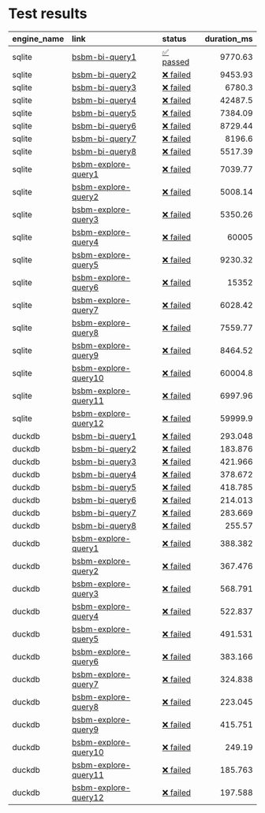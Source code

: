 # Test results

| engine_name   | link                                                                                                                                               | status                                              |   duration_ms |
|:--------------|:---------------------------------------------------------------------------------------------------------------------------------------------------|:----------------------------------------------------|--------------:|
| sqlite        | [bsbm-bi-query1](http://wifo5-03.informatik.uni-mannheim.de/bizer/berlinsparqlbenchmark/spec/BusinessIntelligenceUseCase/index.html#queryTripleQ1) | [✅ passed](sqlite-rdb2rdf/bsbm-bi-query1.md)       |      9770.63  |
| sqlite        | [bsbm-bi-query2](http://wifo5-03.informatik.uni-mannheim.de/bizer/berlinsparqlbenchmark/spec/BusinessIntelligenceUseCase/index.html#queryTripleQ2) | [❌ failed](sqlite-rdb2rdf/bsbm-bi-query2.md)       |      9453.93  |
| sqlite        | [bsbm-bi-query3](http://wifo5-03.informatik.uni-mannheim.de/bizer/berlinsparqlbenchmark/spec/BusinessIntelligenceUseCase/index.html#queryTripleQ3) | [❌ failed](sqlite-rdb2rdf/bsbm-bi-query3.md)       |      6780.3   |
| sqlite        | [bsbm-bi-query4](http://wifo5-03.informatik.uni-mannheim.de/bizer/berlinsparqlbenchmark/spec/BusinessIntelligenceUseCase/index.html#queryTripleQ4) | [❌ failed](sqlite-rdb2rdf/bsbm-bi-query4.md)       |     42487.5   |
| sqlite        | [bsbm-bi-query5](http://wifo5-03.informatik.uni-mannheim.de/bizer/berlinsparqlbenchmark/spec/BusinessIntelligenceUseCase/index.html#queryTripleQ5) | [❌ failed](sqlite-rdb2rdf/bsbm-bi-query5.md)       |      7384.09  |
| sqlite        | [bsbm-bi-query6](http://wifo5-03.informatik.uni-mannheim.de/bizer/berlinsparqlbenchmark/spec/BusinessIntelligenceUseCase/index.html#queryTripleQ6) | [❌ failed](sqlite-rdb2rdf/bsbm-bi-query6.md)       |      8729.44  |
| sqlite        | [bsbm-bi-query7](http://wifo5-03.informatik.uni-mannheim.de/bizer/berlinsparqlbenchmark/spec/BusinessIntelligenceUseCase/index.html#queryTripleQ7) | [❌ failed](sqlite-rdb2rdf/bsbm-bi-query7.md)       |      8196.6   |
| sqlite        | [bsbm-bi-query8](http://wifo5-03.informatik.uni-mannheim.de/bizer/berlinsparqlbenchmark/spec/BusinessIntelligenceUseCase/index.html#queryTripleQ8) | [❌ failed](sqlite-rdb2rdf/bsbm-bi-query8.md)       |      5517.39  |
| sqlite        | [bsbm-explore-query1](http://wifo5-03.informatik.uni-mannheim.de/bizer/berlinsparqlbenchmark/spec/ExploreUseCase/#queryTripleQ1)                   | [❌ failed](sqlite-rdb2rdf/bsbm-explore-query1.md)  |      7039.77  |
| sqlite        | [bsbm-explore-query2](http://wifo5-03.informatik.uni-mannheim.de/bizer/berlinsparqlbenchmark/spec/ExploreUseCase/#queryTripleQ2)                   | [❌ failed](sqlite-rdb2rdf/bsbm-explore-query2.md)  |      5008.14  |
| sqlite        | [bsbm-explore-query3](http://wifo5-03.informatik.uni-mannheim.de/bizer/berlinsparqlbenchmark/spec/ExploreUseCase/#queryTripleQ3)                   | [❌ failed](sqlite-rdb2rdf/bsbm-explore-query3.md)  |      5350.26  |
| sqlite        | [bsbm-explore-query4](http://wifo5-03.informatik.uni-mannheim.de/bizer/berlinsparqlbenchmark/spec/ExploreUseCase/#queryTripleQ4)                   | [❌ failed](sqlite-rdb2rdf/bsbm-explore-query4.md)  |     60005     |
| sqlite        | [bsbm-explore-query5](http://wifo5-03.informatik.uni-mannheim.de/bizer/berlinsparqlbenchmark/spec/ExploreUseCase/#queryTripleQ5)                   | [❌ failed](sqlite-rdb2rdf/bsbm-explore-query5.md)  |      9230.32  |
| sqlite        | [bsbm-explore-query6](http://wifo5-03.informatik.uni-mannheim.de/bizer/berlinsparqlbenchmark/spec/ExploreUseCase/#queryTripleQ6)                   | [❌ failed](sqlite-rdb2rdf/bsbm-explore-query6.md)  |     15352     |
| sqlite        | [bsbm-explore-query7](http://wifo5-03.informatik.uni-mannheim.de/bizer/berlinsparqlbenchmark/spec/ExploreUseCase/#queryTripleQ7)                   | [❌ failed](sqlite-rdb2rdf/bsbm-explore-query7.md)  |      6028.42  |
| sqlite        | [bsbm-explore-query8](http://wifo5-03.informatik.uni-mannheim.de/bizer/berlinsparqlbenchmark/spec/ExploreUseCase/#queryTripleQ8)                   | [❌ failed](sqlite-rdb2rdf/bsbm-explore-query8.md)  |      7559.77  |
| sqlite        | [bsbm-explore-query9](http://wifo5-03.informatik.uni-mannheim.de/bizer/berlinsparqlbenchmark/spec/ExploreUseCase/#queryTripleQ9)                   | [❌ failed](sqlite-rdb2rdf/bsbm-explore-query9.md)  |      8464.52  |
| sqlite        | [bsbm-explore-query10](http://wifo5-03.informatik.uni-mannheim.de/bizer/berlinsparqlbenchmark/spec/ExploreUseCase/#queryTripleQ10)                 | [❌ failed](sqlite-rdb2rdf/bsbm-explore-query10.md) |     60004.8   |
| sqlite        | [bsbm-explore-query11](http://wifo5-03.informatik.uni-mannheim.de/bizer/berlinsparqlbenchmark/spec/ExploreUseCase/#queryTripleQ11)                 | [❌ failed](sqlite-rdb2rdf/bsbm-explore-query11.md) |      6997.96  |
| sqlite        | [bsbm-explore-query12](http://wifo5-03.informatik.uni-mannheim.de/bizer/berlinsparqlbenchmark/spec/ExploreUseCase/#queryTripleQ12)                 | [❌ failed](sqlite-rdb2rdf/bsbm-explore-query12.md) |     59999.9   |
| duckdb        | [bsbm-bi-query1](http://wifo5-03.informatik.uni-mannheim.de/bizer/berlinsparqlbenchmark/spec/BusinessIntelligenceUseCase/index.html#queryTripleQ1) | [❌ failed](duckdb-rdb2rdf/bsbm-bi-query1.md)       |       293.048 |
| duckdb        | [bsbm-bi-query2](http://wifo5-03.informatik.uni-mannheim.de/bizer/berlinsparqlbenchmark/spec/BusinessIntelligenceUseCase/index.html#queryTripleQ2) | [❌ failed](duckdb-rdb2rdf/bsbm-bi-query2.md)       |       183.876 |
| duckdb        | [bsbm-bi-query3](http://wifo5-03.informatik.uni-mannheim.de/bizer/berlinsparqlbenchmark/spec/BusinessIntelligenceUseCase/index.html#queryTripleQ3) | [❌ failed](duckdb-rdb2rdf/bsbm-bi-query3.md)       |       421.966 |
| duckdb        | [bsbm-bi-query4](http://wifo5-03.informatik.uni-mannheim.de/bizer/berlinsparqlbenchmark/spec/BusinessIntelligenceUseCase/index.html#queryTripleQ4) | [❌ failed](duckdb-rdb2rdf/bsbm-bi-query4.md)       |       378.672 |
| duckdb        | [bsbm-bi-query5](http://wifo5-03.informatik.uni-mannheim.de/bizer/berlinsparqlbenchmark/spec/BusinessIntelligenceUseCase/index.html#queryTripleQ5) | [❌ failed](duckdb-rdb2rdf/bsbm-bi-query5.md)       |       418.785 |
| duckdb        | [bsbm-bi-query6](http://wifo5-03.informatik.uni-mannheim.de/bizer/berlinsparqlbenchmark/spec/BusinessIntelligenceUseCase/index.html#queryTripleQ6) | [❌ failed](duckdb-rdb2rdf/bsbm-bi-query6.md)       |       214.013 |
| duckdb        | [bsbm-bi-query7](http://wifo5-03.informatik.uni-mannheim.de/bizer/berlinsparqlbenchmark/spec/BusinessIntelligenceUseCase/index.html#queryTripleQ7) | [❌ failed](duckdb-rdb2rdf/bsbm-bi-query7.md)       |       283.669 |
| duckdb        | [bsbm-bi-query8](http://wifo5-03.informatik.uni-mannheim.de/bizer/berlinsparqlbenchmark/spec/BusinessIntelligenceUseCase/index.html#queryTripleQ8) | [❌ failed](duckdb-rdb2rdf/bsbm-bi-query8.md)       |       255.57  |
| duckdb        | [bsbm-explore-query1](http://wifo5-03.informatik.uni-mannheim.de/bizer/berlinsparqlbenchmark/spec/ExploreUseCase/#queryTripleQ1)                   | [❌ failed](duckdb-rdb2rdf/bsbm-explore-query1.md)  |       388.382 |
| duckdb        | [bsbm-explore-query2](http://wifo5-03.informatik.uni-mannheim.de/bizer/berlinsparqlbenchmark/spec/ExploreUseCase/#queryTripleQ2)                   | [❌ failed](duckdb-rdb2rdf/bsbm-explore-query2.md)  |       367.476 |
| duckdb        | [bsbm-explore-query3](http://wifo5-03.informatik.uni-mannheim.de/bizer/berlinsparqlbenchmark/spec/ExploreUseCase/#queryTripleQ3)                   | [❌ failed](duckdb-rdb2rdf/bsbm-explore-query3.md)  |       568.791 |
| duckdb        | [bsbm-explore-query4](http://wifo5-03.informatik.uni-mannheim.de/bizer/berlinsparqlbenchmark/spec/ExploreUseCase/#queryTripleQ4)                   | [❌ failed](duckdb-rdb2rdf/bsbm-explore-query4.md)  |       522.837 |
| duckdb        | [bsbm-explore-query5](http://wifo5-03.informatik.uni-mannheim.de/bizer/berlinsparqlbenchmark/spec/ExploreUseCase/#queryTripleQ5)                   | [❌ failed](duckdb-rdb2rdf/bsbm-explore-query5.md)  |       491.531 |
| duckdb        | [bsbm-explore-query6](http://wifo5-03.informatik.uni-mannheim.de/bizer/berlinsparqlbenchmark/spec/ExploreUseCase/#queryTripleQ6)                   | [❌ failed](duckdb-rdb2rdf/bsbm-explore-query6.md)  |       383.166 |
| duckdb        | [bsbm-explore-query7](http://wifo5-03.informatik.uni-mannheim.de/bizer/berlinsparqlbenchmark/spec/ExploreUseCase/#queryTripleQ7)                   | [❌ failed](duckdb-rdb2rdf/bsbm-explore-query7.md)  |       324.838 |
| duckdb        | [bsbm-explore-query8](http://wifo5-03.informatik.uni-mannheim.de/bizer/berlinsparqlbenchmark/spec/ExploreUseCase/#queryTripleQ8)                   | [❌ failed](duckdb-rdb2rdf/bsbm-explore-query8.md)  |       223.045 |
| duckdb        | [bsbm-explore-query9](http://wifo5-03.informatik.uni-mannheim.de/bizer/berlinsparqlbenchmark/spec/ExploreUseCase/#queryTripleQ9)                   | [❌ failed](duckdb-rdb2rdf/bsbm-explore-query9.md)  |       415.751 |
| duckdb        | [bsbm-explore-query10](http://wifo5-03.informatik.uni-mannheim.de/bizer/berlinsparqlbenchmark/spec/ExploreUseCase/#queryTripleQ10)                 | [❌ failed](duckdb-rdb2rdf/bsbm-explore-query10.md) |       249.19  |
| duckdb        | [bsbm-explore-query11](http://wifo5-03.informatik.uni-mannheim.de/bizer/berlinsparqlbenchmark/spec/ExploreUseCase/#queryTripleQ11)                 | [❌ failed](duckdb-rdb2rdf/bsbm-explore-query11.md) |       185.763 |
| duckdb        | [bsbm-explore-query12](http://wifo5-03.informatik.uni-mannheim.de/bizer/berlinsparqlbenchmark/spec/ExploreUseCase/#queryTripleQ12)                 | [❌ failed](duckdb-rdb2rdf/bsbm-explore-query12.md) |       197.588 |
